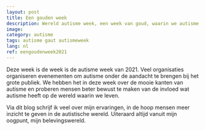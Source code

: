 ```yaml
---
layout: post
title: Een gouden week
description: Wereld autisme week, een week van goud, waarin we autisme onder de aandacht willen brengen bij het publiek
image: 
category: autisme
tags: autisme gaut autismeweek
lang: nl
ref: eengoudenweek2021
---
```

Deze week is de week is de autisme week van 2021. Veel organisaties organiseren evenementen om autisme onder de aandacht te brengen bij het grote publiek. We hebben het in deze week over de mooie kanten van autisme en proberen mensen beter bewust te maken van de invloed wat autisme heeft op de wereld waarin we leven.

Via dit blog schrijf ik veel over mijn ervaringen, in de hoop mensen meer inzicht te geven in de autistische wereld. Uiteraard altijd vanuit mijn oogpunt, mijn belevingswereld.
